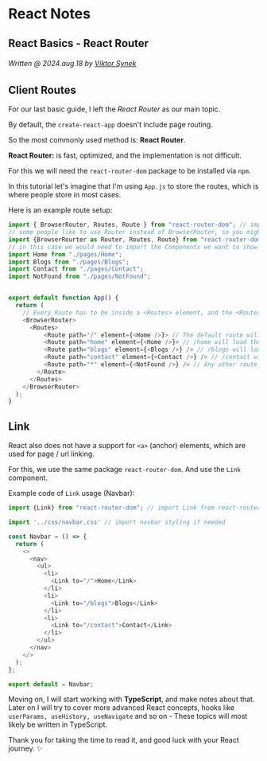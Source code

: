 # React Notes
## React Basics - React Router
###### Written @ 2024.aug.18 by [Viktor Synek](https://github.com/viktorsynek)

## Client Routes

For our last basic guide, I left the *React Router* as our main topic.

By default, the ``create-react-app`` doesn't include page routing.

So the most commonly used method is: **React Router**.

**React Router:** is fast, optimized, and the implementation is not difficult.

For this we will need the ``react-router-dom`` package to be installed via ``npm``.

In this tutorial let's imagine that I'm using ``App.js`` to store the routes, which is where people store in most cases.

Here is an example route setup:

```javascript
import { BrowserRouter, Routes, Route } from "react-router-dom"; // import necessary components from the package
// some people like to use Router instead of BrowserRouter, so you might also see it like this:
import {BrowserRourter as Router, Routes, Route} from "react-router-dom";
// in this case we would need to import the Components we want to show for each route:
import Home from "./pages/Home";
import Blogs from "./pages/Blogs";
import Contact from "./pages/Contact";
import NotFound from "./pages/NotFound";


export default function App() {
  return (
    // Every Route has to be inside a <Routes> element, and the <Routes> element has to be inside <Router> or in this case <BrowserRouter>
    <BrowserRouter>
      <Routes>
          <Route path="/" element={<Home />}> // The default route will load the Home component
          <Route path="home" element={<Home />}> // /home will load the Home component
          <Route path="blogs" element={<Blogs />} /> // /blogs will load the Blogs component
          <Route path="contact" element={<Contact />} /> // /contact will load the Contact component
          <Route path="*" element={<NotFound />} /> // Any other route for example: /login will load the 404 notfound error component
        </Route>
      </Routes>
    </BrowserRouter>
  );
}
```

## Link

React also does not have a support for ``<a>`` (anchor) elements, which are used for page / url linking.

For this, we use the same package ``react-router-dom``. And use the ``Link`` component.

Example code of ``Link`` usage (Navbar):

```javascript
import {Link} from "react-router-dom"; // import Link from react-router-dom

import '../css/navbar.css' // import navbar styling if needed 

const Navbar = () => {
  return (
    <>
      <nav>
        <ul>
          <li>
            <Link to="/">Home</Link>
          </li>
          <li>
            <Link to="/blogs">Blogs</Link>
          </li>
          <li>
            <Link to="/contact">Contact</Link>
          </li>
        </ul>
      </nav>
    </>
  );
};

export default = Navbar;
```

Moving on, I will start working with **TypeScript**, and make notes about that. Later on I will try to cover more advanced React concepts, hooks like ``userParams, useHistory, useNavigate`` and so on - These topics will most likely be written in TypeScript. 

Thank you for taking the time to read it, and good luck with your React journey. ✨
